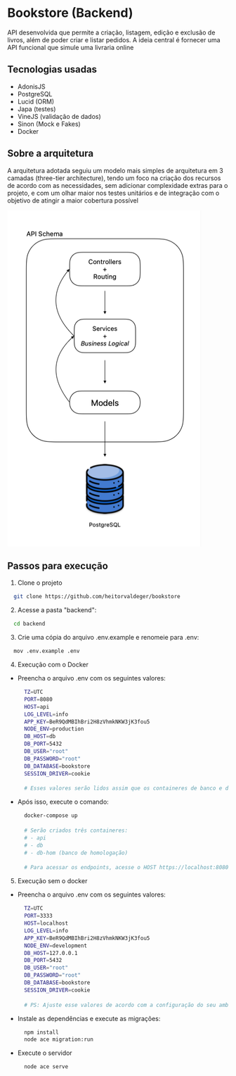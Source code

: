 # Bookstore (Backend)

API desenvolvida que permite a criação, listagem, edição e exclusão de livros, além de poder criar e listar pedidos. A ideia central é fornecer uma API funcional que simule uma livraria online

## Tecnologias usadas
- AdonisJS
- PostgreSQL
- Lucid (ORM)
- Japa (testes)
- VineJS (validação de dados)
- Sinon (Mock e Fakes)
- Docker

## Sobre a arquitetura
A arquitetura adotada seguiu um modelo mais simples de arquitetura em 3 camadas (three-tier architecture), tendo um foco na criação dos recursos de acordo com as necessidades, sem adicionar complexidade extras para o projeto, e com um olhar maior nos testes unitários e de integração com o objetivo de atingir a maior cobertura possível

![alt text](architecture.png)

## Passos para execução

1. Clone o projeto
  ```bash
    git clone https://github.com/heitorvaldeger/bookstore
  ```

2. Acesse a pasta "backend":
  ```bash
    cd backend
  ```

3. Crie uma cópia do arquivo .env.example e renomeie para .env:
  ```bash
    mov .env.example .env
  ```

4. Execução com o Docker
  - Preencha o arquivo .env com os seguintes valores:
    ```bash
      TZ=UTC
      PORT=8080
      HOST=api
      LOG_LEVEL=info
      APP_KEY=BeR9QdMBIhBri2H8zVhmkNKW3jK3fou5
      NODE_ENV=production
      DB_HOST=db
      DB_PORT=5432
      DB_USER="root"
      DB_PASSWORD="root"
      DB_DATABASE=bookstore
      SESSION_DRIVER=cookie

      # Esses valores serão lidos assim que os containeres de banco e da API forem criados
    ```

  - Após isso, execute o comando:
    ```bash
      docker-compose up

      # Serão criados três containeres:
      # - api
      # - db
      # - db-hom (banco de homologação)

      # Para acessar os endpoints, acesse o HOST https://localhost:8080
    ```

5. Execução sem o docker
  - Preencha o arquivo .env com os seguintes valores:
    ```bash
      TZ=UTC
      PORT=3333
      HOST=localhost
      LOG_LEVEL=info
      APP_KEY=BeR9QdMBIhBri2H8zVhmkNKW3jK3fou5
      NODE_ENV=development
      DB_HOST=127.0.0.1
      DB_PORT=5432
      DB_USER="root"
      DB_PASSWORD="root"
      DB_DATABASE=bookstore
      SESSION_DRIVER=cookie

      # PS: Ajuste esse valores de acordo com a configuração do seu ambiente, além de ser necessário a criação do banco e passar as credenciais corretamente
    ```

  - Instale as dependências e execute as migrações:
    ```bash
      npm install
      node ace migration:run
    ```

  - Execute o servidor
    ```bash
      node ace serve
    ```